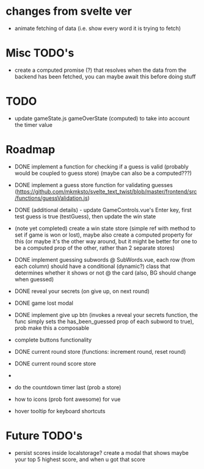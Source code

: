 # changes from svelte ver

-   animate fetching of data (i.e. show every word it is trying to fetch)

# Misc TODO's

-   create a computed promise (?) that resolves when the data from the backend has been fetched, you can maybe await this before doing stuff

# TODO

-   update gameState.js gameOverState (computed) to take into account the timer value

# Roadmap

-   DONE implement a function for checking if a guess is valid (probably would be coupled to guess store) (maybe can also be a computed???)
-   DONE implement a guess store function for validating guesses (https://github.com/mkmksto/svelte_text_twist/blob/master/frontend/src/functions/guessValidation.js)
-   DONE (additional details) - update GameControls.vue's Enter key, first test guess is true (testGuess), then update the win state
-   (note yet completed) create a win state store (simple ref with method to set if game is won or lost), maybe also create a computed property for this (or maybe it's the other way around, but it might be better for one to be a computed prop of the other, rather than 2 separate stores)

-   DONE implement guessing subwords @ SubWords.vue, each row (from each column) should have a conditional (dynamic?) class that determines whether it shows or not @ the card (also, BG should change when guessed)

-   DONE reveal your secrets (on give up, on next round)
-   DONE game lost modal

-   DONE implement give up btn (invokes a reveal your secrets function, the func simply sets the has_been_guessed prop of each subword to true), prob make this a composable
-   complete buttons functionality
-   DONE current round store (functions: increment round, reset round)
-   DONE current round score store
-
-   do the countdown timer last (prob a store)
-   how to icons (prob font awesome) for vue
-   hover tooltip for keyboard shortcuts

# Future TODO's

-   persist scores inside localstorage? create a modal that shows maybe your top 5 highest score, and when u got that score
